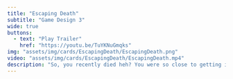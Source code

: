 ```yaml
---
title: "Escaping Death"
subtitle: "Game Design 3"
wide: true
buttons:
  - text: "Play Trailer"
    href: "https://youtu.be/TuYKNuGmqks"
img: "assets/img/cards/EscapingDeath/EscapingDeath.png"
video: "assets/img/cards/EscapingDeath/EscapingDeath.mp4"
description: "So, you recently died heh? You were so close to getting into heaven, but you must do one more thingbefore you get it. El Beelzebub’s minions are guarding the gates. Can you sneak past and find yourway?."
---
```

